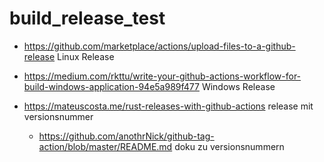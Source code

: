 # build_release_test

- https://github.com/marketplace/actions/upload-files-to-a-github-release Linux Release

- https://medium.com/rkttu/write-your-github-actions-workflow-for-build-windows-application-94e5a989f477 Windows Release

- https://mateuscosta.me/rust-releases-with-github-actions release mit versionsnummer
  - https://github.com/anothrNick/github-tag-action/blob/master/README.md doku zu versionsnummern
